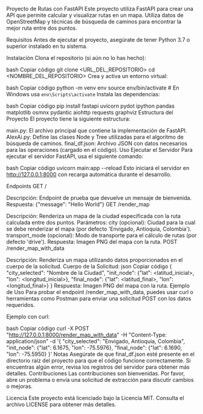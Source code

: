 Proyecto de Rutas con FastAPI
Este proyecto utiliza FastAPI para crear una API que permite calcular y visualizar rutas en un mapa. Utiliza datos de OpenStreetMap y técnicas de búsqueda de caminos para encontrar la mejor ruta entre dos puntos.

Requisitos
Antes de ejecutar el proyecto, asegúrate de tener Python 3.7 o superior instalado en tu sistema.

Instalación
Clona el repositorio (si aún no lo has hecho):

bash
Copiar código
git clone <URL_DEL_REPOSITORIO>
cd <NOMBRE_DEL_REPOSITORIO>
Crea y activa un entorno virtual:

bash
Copiar código
python -m venv env
source env/bin/activate  # En Windows usa `env\Scripts\activate`
Instala las dependencias:

bash
Copiar código
pip install fastapi uvicorn pydot ipython pandas matplotlib osmnx pydantic aiohttp requests graphviz
Estructura del Proyecto
El proyecto tiene la siguiente estructura:

main.py: El archivo principal que contiene la implementación de FastAPI.
AlexAi.py: Define las clases Node y Tree utilizadas para el algoritmo de búsqueda de caminos.
final_df.json: Archivo JSON con datos necesarios para las operaciones (cargado en el código).
Uso
Ejecutar el Servidor
Para ejecutar el servidor FastAPI, usa el siguiente comando:

bash
Copiar código
uvicorn main:app --reload
Esto iniciará el servidor en http://127.0.0.1:8000 con recarga automática durante el desarrollo.

Endpoints
GET /

Descripción: Endpoint de prueba que devuelve un mensaje de bienvenida.
Respuesta: {"message": "Hello World"}
GET /render_map

Descripción: Renderiza un mapa de la ciudad especificada con la ruta calculada entre dos puntos.
Parámetros:
city (opcional): Ciudad para la cual se debe renderizar el mapa (por defecto 'Envigado, Antioquia, Colombia').
transport_mode (opcional): Modo de transporte para el cálculo de rutas (por defecto 'drive').
Respuesta: Imagen PNG del mapa con la ruta.
POST /render_map_with_data

Descripción: Renderiza un mapa utilizando datos proporcionados en el cuerpo de la solicitud.
Cuerpo de la Solicitud:
json
Copiar código
{
  "city_selected": "Nombre de la Ciudad",
  "init_node": {"lat": <latitud_inicial>, "lon": <longitud_inicial>},
  "final_node": {"lat": <latitud_final>, "lon": <longitud_final>}
}
Respuesta: Imagen PNG del mapa con la ruta.
Ejemplo de Uso
Para probar el endpoint /render_map_with_data, puedes usar curl o herramientas como Postman para enviar una solicitud POST con los datos requeridos.

Ejemplo con curl:

bash
Copiar código
curl -X POST "http://127.0.0.1:8000/render_map_with_data" -H "Content-Type: application/json" -d '{
  "city_selected": "Envigado, Antioquia, Colombia",
  "init_node": {"lat": 6.1675, "lon": -75.5976},
  "final_node": {"lat": 6.1690, "lon": -75.5950}
}'
Notas
Asegúrate de que final_df.json esté presente en el directorio raíz del proyecto para que el código funcione correctamente.
Si encuentras algún error, revisa los registros del servidor para obtener más detalles.
Contribuciones
Las contribuciones son bienvenidas. Por favor, abre un problema o envía una solicitud de extracción para discutir cambios o mejoras.

Licencia
Este proyecto está licenciado bajo la Licencia MIT. Consulta el archivo LICENSE para obtener más detalles.

